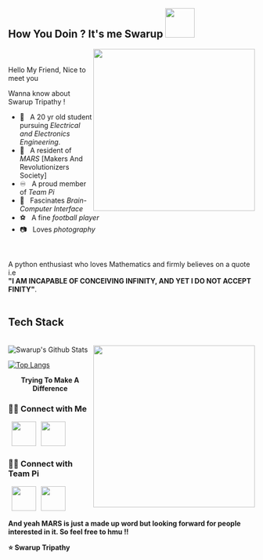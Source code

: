 <h2> How You Doin ? It's me Swarup  <img src="https://media.giphy.com/media/huJXnKtC5Ly1VWfpIQ/giphy.gif" width="60"></h2>
<img src="https://media.giphy.com/media/MB75OzWrpUMOWfBHg0/giphy.gif" width='330' align='right'> 
<br><br>     
Hello My Friend, Nice to meet you

Wanna know about Swarup Tripathy !
<br>
 - :electric_plug: &nbsp; A 20 yr old student pursuing *Electrical and Electronics Engineering*.
 - :satellite: &nbsp; A resident of *MARS* [Makers And Revolutionizers Society]
 - :infinity: &nbsp; A proud member of *Team Pi*
 - :brain: &nbsp; Fascinates *Brain-Computer Interface*
 - :soccer: &nbsp; A fine *football player*
 - :camera: &nbsp; Loves *photography*

<br><br>
A python enthusiast who loves Mathematics and firmly believes on a quote i.e <br>
**"I AM INCAPABLE OF CONCEIVING INFINITY, AND YET I DO NOT ACCEPT FINITY"**. 
<br><br>
<h2>Tech Stack</h2><br>
<img src="https://media.giphy.com/media/HEPwfdu6T6svpPE1eN/giphy.gif" width='330' align='right'>

 <img align="center" src="https://github-readme-stats.vercel.app/api?username=swarup-tripathy&include_all_commits=true&count_private=true&show_icons=true&line_height=20&title_color=7A7ADB&icon_color=2234AE&text_color=D3D3D3&bg_color=0,000000,130F40" alt="Swarup's Github Stats" align='left'>
 
 [![Top Langs](https://github-readme-stats.vercel.app/api/top-langs/?username=swarup-tripathy&langs_count=8&layout=compact&text_color=daf7dc&bg_color=151515)](https://github.com/swarup-tripathy/github-readme-stats)


<p align= 'center' ><b>Trying To Make A Difference<b></p>
<h3> 🤝🏻 Connect with Me </h3>

<p>
&nbsp; <a href="https://www.instagram.com/swarup0_0/" target="_blank" rel="noopener noreferrer"><img src="https://img.icons8.com/plasticine/100/000000/instagram-new.png" width="50" /></a>  
&nbsp; <a href="mailto:swarup.tripathy4810@gmail.com" target="_blank" rel="noopener noreferrer"><img src="https://img.icons8.com/plasticine/100/000000/gmail.png"  width="50" /></a>
</p>
<h3> 🤝🏻 Connect with Team Pi </h3>
<p>
&nbsp; <a href="https://www.youtube.com/channel/UCtod0cyzPDfuv5WIpytDDNw" target="_blank" rel="noopener noreferrer"><img src="https://img.icons8.com/plasticine/100/000000/youtube.png"  width="50" /></a>
&nbsp; <a href="mailto:indianteampi@gmail.com" target="_blank" rel="noopener noreferrer"><img src="https://img.icons8.com/plasticine/100/000000/gmail.png"  width="50" /></a>
</p>

And yeah MARS is just a made up word but looking forward for people interested in it. So feel free to hmu !!

:star: Swarup Tripathy
